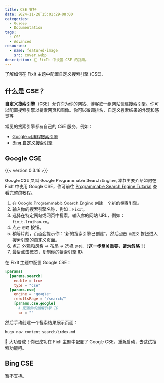 ```yaml
--- 
title: CSE 支持
date: 2024-11-28T15:01:29+08:00
categories:
  - Guides
  - Documentation
tags: 
  - CSE
  - Advanced
resources:
  - name: featured-image
    src: cover.webp
description: 在 FixIt 中设置 CSE 的指南。
---
```


了解如何在 FixIt 主题中配置自定义搜索引擎 (CSE)。

<!--more-->

## 什么是 CSE？

**自定义搜索引擎**（CSE）允许你为你的网站、博客或一组网站创建搜索引擎。你可以配置搜索引擎以搜索网页和图像。你可以微调排名，自定义搜索结果的外观和感觉等

常见的搜索引擎都有自己的 CSE 服务，例如：

- [Google 可编程搜索引擎][google-cse]
- [Bing 自定义搜索引擎][bing-cse]

## Google CSE

{{< version 0.3.16 >}}

Google CSE 又叫 Google Programmable Search Engine, 本节主要介绍如何在 FixIt 中使用 Google CSE，你可前往 [Programmable Search Engine Tutorial][google-cse-tutorial] 查看完整的教程。

1. 在 [Google Programmable Search Engine][google-cse] 创建一个新的搜索引擎。
2. 输入你的搜索引擎名称，例如：`FixIt`。
3. 选择在特定网站或网页中搜索，输入你的网站 URL，例如：`fixit.lruihao.cn`。
4. 点击 `创建` 按钮。
5. 稍等片刻，页面会提示你：“新的搜索引擎已创建”，然后点击 `自定义` 按钮进入搜索引擎的自定义页面。
6. 点击 外观和风格 => 布局 => 选择 `两列`。（**这一步至关重要，请勿忽略！**）
7. 最后点击概览，复制你的搜索引擎 ID。

在 FixIt 主题中配置 Google CSE：

```toml
[params]
  [params.search]
    enable = true
    type = "cse"
  [params.cse]
    engine = "google"
    resultsPage = "/search/"
    [params.cse.google]
      # 配置你的搜索引擎 ID
      cx = ""
```

然后手动创建一个搜索结果展示页面：

```bash
hugo new content search/index.md
```

🎉 大功告成！你已成功在 FixIt 主题中配置了 Google CSE，重新启动，去试试搜索功能吧。

## Bing CSE

暂不支持。

<!-- link reference definition -->
[google-cse]: https://programmablesearchengine.google.com/
[google-cse-tutorial]: https://developers.google.com/custom-search/docs/overview
[bing-cse]: https://www.customsearch.ai/
